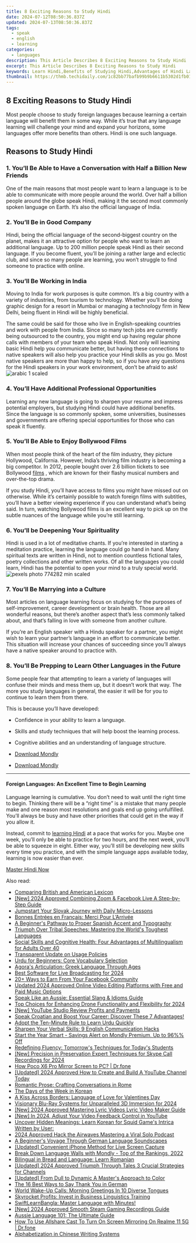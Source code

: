 ```yaml
---
title: 8 Exciting Reasons to Study Hindi
date: 2024-07-12T08:50:36.837Z
updated: 2024-07-13T08:50:36.837Z
tags:
  - speak
  - english
  - learning
categories:
  - languages
description: This Article Describes 8 Exciting Reasons to Study Hindi
excerpt: This Article Describes 8 Exciting Reasons to Study Hindi
keywords: Learn Hindi,Benefits of Studying Hindi,Advantages of Hindi Language Learning,Why Study Hindi?,Top 8 Motivations for Learning Hindi,Cultural Enrichment Through Hindi Study,Career Opportunities with Hindi Proficiency
thumbnail: https://thmb.techidaily.com/1c82bb77bafb99b9b6611b5302d1fb010d446c70d3f6bad7daef0045c02e4cb1.png
---
```


## 8 Exciting Reasons to Study Hindi

 Most people choose to study foreign languages because learning a certain language will benefit them in some way. While it’s true that any language learning will challenge your mind and expand your horizons, some languages offer more benefits than others. Hindi is one such language.

## Reasons to Study Hindi

### 1\. You’ll Be Able to Have a Conversation with Half a Billion New Friends

 One of the main reasons that most people want to learn a language is to be able to communicate with more people around the world. Over half a billion people around the globe speak Hindi, making it the second most commonly spoken language on Earth. It’s also the official language of India.

### 2\. You’ll Be in Good Company

 Hindi, being the official language of the second-biggest country on the planet, makes it an attractive option for people who want to learn an additional language. Up to 200 million people speak Hindi as their second language. If you become fluent, you’ll be joining a rather large and eclectic club, and since so many people are learning, you won’t struggle to find someone to practice with online.

### 3\. You’ll Be Working in India

 Moving to India for work purposes is quite common. It’s a big country with a variety of industries, from tourism to technology. Whether you’ll be doing graphic design for a resort in Mumbai or managing a technology firm in New Delhi, being fluent in Hindi will be highly beneficial.

 The same could be said for those who live in English-speaking countries and work with people from India. Since so many tech jobs are currently being outsourced to the country, you might end up having regular phone calls with members of your team who speak Hindi. Not only will learning basic Hindi help you communicate better, but having these connections to native speakers will also help you practice your Hindi skills as you go. Most native speakers are more than happy to help, so if you have any questions for the Hindi speakers in your work environment, don’t be afraid to ask!  
![arabic 1 scaled](https://edge.mondly.com/blog/wp-content/uploads/2018/01/arabic-1-scaled.jpeg "8 Exciting Reasons To Study Hindi 2")

### 4\. You’ll Have Additional Professional Opportunities

 Learning any new language is going to sharpen your resume and impress potential employers, but studying Hindi could have additional benefits. Since the language is so commonly spoken, some universities, businesses and governments are offering special opportunities for those who can speak it fluently.

### 5\. You’ll Be Able to Enjoy Bollywood Films

 When most people think of the heart of the film industry, they picture Hollywood, California. However, India’s thriving film industry is becoming a big competitor. In 2012, people bought over 2.6 billion tickets to see Bollywood [films](https://shop.mondly.com/affiliate.php?ACCOUNT=ATISTUDI&AFFILIATE=108875&PATH=https://www.mondly.com?AFFILIATE=108875) , which are known for their flashy musical numbers and over-the-top drama.

 If you study Hindi, you’ll have access to films you might have missed out on otherwise. While it’s certainly possible to watch foreign films with subtitles, you’ll have a better viewing experience if you can understand what’s being said. In turn, watching Bollywood films is an excellent way to pick up on the subtle nuances of the language while you’re still learning.

### 6\. You’ll be Deepening Your Spirituality

 Hindi is used in a lot of meditative chants. If you’re interested in starting a meditation practice, learning the language could go hand in hand. Many spiritual texts are written in Hindi, not to mention countless fictional tales, poetry collections and other written works. Of all the languages you could learn, Hindi has the potential to open your mind to a truly special world.  
![pexels photo 774282 min scaled](https://edge.mondly.com/blog/wp-content/uploads/2018/01/pexels-photo-774282-min-scaled.jpeg "8 Exciting Reasons To Study Hindi 3")

### 7\. You’ll Be Marrying into a Culture

 Most articles on language learning focus on studying for the purposes of self-improvement, career development or brain health. Those are all wonderful reasons, but there’s another aspect that’s less commonly talked about, and that’s falling in love with someone from another culture.

 If you’re an English speaker with a Hindu speaker for a partner, you might wish to learn your partner’s language in an effort to communicate better. This situation will increase your chances of succeeding since you’ll always have a native speaker around to practice with.

### 8\. You’ll Be Prepping to Learn Other Languages in the Future

 Some people fear that attempting to learn a variety of languages will confuse their minds and mess them up, but it doesn’t work that way. The more you study languages in general, the easier it will be for you to continue to learn them from there.

This is because you’ll have developed:

* Confidence in your ability to learn a language.
* Skills and study techniques that will help boost the learning process.
* Cognitive abilities and an understanding of language structure.

* [Download Mondly](https://www.facebook.com/sharer/sharer.php?u=https%3A%2F%2Fwww.mondly.com%2Fblog%2F8-exciting-reasons-learn-hindi%2F&t=8+Exciting+Reasons+to+Study+Hindi "Share on Facebook")
* [Download Mondly](https://shop.mondly.com/affiliate.php?ACCOUNT=ATISTUDI&AFFILIATE=108875&PATH=https://www.mondly.com?AFFILIATE=108875)

---

#### Foreign Languages: An Excellent Time to Begin Learning

 Language learning is cumulative. You don’t need to wait until the right time to begin. Thinking there will be a “right time” is a mistake that many people make and one reason most resolutions and goals end up going unfulfilled. You’ll always be busy and have other priorities that could get in the way if you allow it.

 Instead, commit to [learning Hindi](https://adjt.mondly.com/5ixfg4k?campaign=blog-post-id-918&fallback=https%3A%2F%2Fapp.mondly.com%3Futm%5Fmedium%3Dblog%5Fblog-post-id-918%26utm%5Fsource%3Dblog-post-id-918&redirect%5Fmacos=https%3A%2F%2Fapp.mondly.com%3Futm%5Fmedium%3Dblog%5Fblog-post-id-918%26utm%5Fsource%3Dblog-post-id-918&redirect%5Fandroid=https%3A%2F%2Fplay.google.com%2Fstore%2Fapps%2Fdetails%3Fid%3Dcom.atistudios.mondly.languages%3Futm%5Fmedium%3Dblog%5Fblog-post-id-918%26utm%5Fsource%3Dblog-post-id-918&redirect%5Fios=https%3A%2F%2Fapps.apple.com%2Fapp%2Fapple-store%2Fid987873536%3Fpt%3D78954800%26ct%3Dblog-post-id-918%26mt%3D8) at a pace that works for you. Maybe one week, you’ll only be able to practice for two hours, and the next week, you’ll be able to squeeze in eight. Either way, you’ll still be developing new skills every time you practice, and with the simple language apps available today, learning is now easier than ever.

[Master Hindi Now](https://adjt.mondly.com/5ixfg4k?campaign=blog-post-id-918&fallback=https%3A%2F%2Fapp.mondly.com%3Futm%5Fmedium%3Dblog%5Fblog-post-id-918%26utm%5Fsource%3Dblog-post-id-918&redirect%5Fmacos=https%3A%2F%2Fapp.mondly.com%3Futm%5Fmedium%3Dblog%5Fblog-post-id-918%26utm%5Fsource%3Dblog-post-id-918&redirect%5Fandroid=https%3A%2F%2Fplay.google.com%2Fstore%2Fapps%2Fdetails%3Fid%3Dcom.atistudios.mondly.languages%3Futm%5Fmedium%3Dblog%5Fblog-post-id-918%26utm%5Fsource%3Dblog-post-id-918&redirect%5Fios=https%3A%2F%2Fapps.apple.com%2Fapp%2Fapple-store%2Fid987873536%3Fpt%3D78954800%26ct%3Dblog-post-id-918%26mt%3D8 "Master Hindi Now")

<ins class="adsbygoogle"
     style="display:block"
     data-ad-format="autorelaxed"
     data-ad-client="ca-pub-7571918770474297"
     data-ad-slot="1223367746"></ins>



<ins class="adsbygoogle"
     style="display:block"
     data-ad-client="ca-pub-7571918770474297"
     data-ad-slot="8358498916"
     data-ad-format="auto"
     data-full-width-responsive="true"></ins>



<span class="atpl-alsoreadstyle">Also read:</span>
<div><ul>
<li><a href="https://mondly-stories.techidaily.com/comparing-british-and-american-lexicon/"><u>Comparing British and American Lexicon</u></a></li>
<li><a href="https://vp-tips.techidaily.com/new-2024-approved-combining-zoom-and-facebook-live-a-step-by-step-guide/"><u>[New] 2024 Approved  Combining Zoom & Facebook Live  A Step-by-Step Guide</u></a></li>
<li><a href="https://mondly-stories.techidaily.com/1719578416188-jumpstart-your-slovak-journey-with-daily-micro-lessons/"><u>Jumpstart Your Slovak Journey with Daily Micro-Lessons</u></a></li>
<li><a href="https://mondly-stories.techidaily.com/bonnes-entrees-en-francais-merci-pour-larrivee/"><u>Bonnes Entrées en Français: Merci Pour L’Arrivée</u></a></li>
<li><a href="https://mondly-stories.techidaily.com/a-beginners-pathway-to-proper-spanish-accent-and-typography/"><u>A Beginner's Pathway to Proper Spanish Accent and Typography</u></a></li>
<li><a href="https://mondly-stories.techidaily.com/triumph-over-tribal-speeches-mastering-the-worlds-toughest-languages/"><u>Triumph Over Tribal Speeches: Mastering the World's Toughest Languages</u></a></li>
<li><a href="https://mondly-stories.techidaily.com/social-skills-and-cognitive-health-four-advantages-of-multilingualism-for-adults-over-40/"><u>Social Skills and Cognitive Health: Four Advantages of Multilingualism for Adults Over 40</u></a></li>
<li><a href="https://mondly-stories.techidaily.com/transparent-update-on-usage-policies/"><u>Transparent Update on Usage Policies</u></a></li>
<li><a href="https://mondly-stories.techidaily.com/urdu-for-beginners-core-vocabulary-selection/"><u>Urdu for Beginners: Core Vocabulary Selection</u></a></li>
<li><a href="https://mondly-stories.techidaily.com/agoras-articulation-greek-language-through-ages/"><u>Agora's Articulation: Greek Language Through Ages</u></a></li>
<li><a href="https://extra-resources.techidaily.com/best-software-for-live-broadcasting-for-2024/"><u>Best Software for Live Broadcasting for 2024</u></a></li>
<li><a href="https://facebook-clips.techidaily.com/20plus-ways-to-earn-from-your-facebook-community/"><u>20+ Ways to Earn From Your Facebook Community</u></a></li>
<li><a href="https://video-ai-editor.techidaily.com/updated-2024-approved-online-video-editing-platforms-with-free-and-paid-music-options/"><u>Updated 2024 Approved Online Video Editing Platforms with Free and Paid Music Options</u></a></li>
<li><a href="https://mondly-stories.techidaily.com/speak-like-an-aussie-essential-slang-and-idioms-guide/"><u>Speak Like an Aussie: Essential Slang & Idioms Guide</u></a></li>
<li><a href="https://article-knowledge.techidaily.com/top-choices-for-enhancing-drone-functionality-and-flexibility-for-2024/"><u>Top Choices for Enhancing Drone Functionality and Flexibility for 2024</u></a></li>
<li><a href="https://facebook-video-share.techidaily.com/new-youtube-studio-review-profits-and-payments/"><u>[New] YouTube Studio Review  Profits and Payments</u></a></li>
<li><a href="https://mondly-stories.techidaily.com/1719576862006-speak-croatian-and-boost-your-career-discover-these-7-advantages/"><u>Speak Croatian and Boost Your Career: Discover These 7 Advantages!</u></a></li>
<li><a href="https://mondly-stories.techidaily.com/1719580158830-adopt-the-ten-minute-rule-to-learn-urdu-quickly/"><u>Adopt the Ten-Minute Rule to Learn Urdu Quickly</u></a></li>
<li><a href="https://mondly-stories.techidaily.com/sharpen-your-verbal-skills-9-english-communication-hacks/"><u>Sharpen Your Verbal Skills: 9 English Communication Hacks</u></a></li>
<li><a href="https://mondly-stories.techidaily.com/1719581354118-start-the-year-smart-savings-alert-on-mondly-premium-up-to-96-off/"><u>Start the Year Smart - Savings Alert on Mondly Premium, Up to 96%% Off</u></a></li>
<li><a href="https://mondly-stories.techidaily.com/redefining-fluency-tomorrows-techniques-for-todays-students/"><u>Redefining Fluency: Tomorrow's Techniques for Today's Students</u></a></li>
<li><a href="https://screen-sharing-recording.techidaily.com/new-precision-in-preservation-expert-techniques-for-skype-call-recordings-for-2024/"><u>[New] Precision in Preservation  Expert Techniques for Skype Call Recordings for 2024</u></a></li>
<li><a href="https://screen-mirror.techidaily.com/how-poco-x6-pro-mirror-screen-to-pc-drfone-by-drfone-android/"><u>How Poco X6 Pro Mirror Screen to PC? | Dr.fone</u></a></li>
<li><a href="https://eaxpv-info.techidaily.com/updated-2024-approved-how-to-create-and-build-a-youtube-channel-today/"><u>[Updated] 2024 Approved  How to Create and Build A YouTube Channel Today</u></a></li>
<li><a href="https://mondly-stories.techidaily.com/romantic-prose-crafting-conversations-in-rome/"><u>Romantic Prose: Crafting Conversations in Rome</u></a></li>
<li><a href="https://mondly-stories.techidaily.com/the-days-of-the-week-in-korean/"><u>The Days of the Week in Korean</u></a></li>
<li><a href="https://mondly-stories.techidaily.com/a-kiss-across-borders-language-of-love-for-valentines-day/"><u>A Kiss Across Borders: Language of Love for Valentines Day</u></a></li>
<li><a href="https://fox-glue.techidaily.com/visionary-blu-ray-systems-for-unparalleled-3d-immersion-for-2024/"><u>Visionary Blu-Ray Systems for Unparalleled 3D Immersion for 2024</u></a></li>
<li><a href="https://youtube-zero.techidaily.com/024-approved-mastering-lyric-videos-lyric-video-maker-guide/"><u>[New] 2024 Approved  Mastering Lyric Videos  Lyric Video Maker Guide</u></a></li>
<li><a href="https://facebook-record-videos.techidaily.com/new-in-2024-adjust-your-video-feedback-control-in-youtube/"><u>[New] In 2024, Adjust Your Video Feedback Control in YouTube</u></a></li>
<li><a href="https://mondly-stories.techidaily.com/uncover-hidden-meanings-learn-korean-for-squid-games-intrica-written-by-user/"><u>Uncover Hidden Meanings: Learn Korean for Squid Game's Intrica Written by User:</u></a></li>
<li><a href="https://some-techniques.techidaily.com/2024-approved-hack-the-airwaves-mastering-a-viral-solo-podcast/"><u>2024 Approved  Hack the Airwaves  Mastering a Viral Solo Podcast</u></a></li>
<li><a href="https://mondly-stories.techidaily.com/a-beginners-voyage-through-german-language-soundscapes/"><u>A Beginner's Voyage Through German Language Soundscapes</u></a></li>
<li><a href="https://on-screen-recording.techidaily.com/updated-convenient-iphone-method-for-live-screen-capture/"><u>[Updated] Convenient iPhone Method for Live Screen Capture</u></a></li>
<li><a href="https://mondly-stories.techidaily.com/break-down-language-walls-with-mondly-top-of-the-rankings-2022/"><u>Break Down Language Walls with Mondly - Top of the Rankings, 2022</u></a></li>
<li><a href="https://mondly-stories.techidaily.com/bilingual-in-bread-and-language-learn-romanian/"><u>Bilingual in Bread and Language: Learn Romanian</u></a></li>
<li><a href="https://youtube-docs.techidaily.com/ed-2024-approved-triumph-through-tales-3-crucial-strategies-for-channels/"><u>[Updated] 2024 Approved  Triumph Through Tales  3 Crucial Strategies for Channels</u></a></li>
<li><a href="https://some-techniques.techidaily.com/updated-from-dull-to-dynamic-a-masters-approach-to-color/"><u>[Updated] From Dull to Dynamic  A Master's Approach to Color</u></a></li>
<li><a href="https://mondly-stories.techidaily.com/the-16-best-ways-to-say-thank-you-in-german/"><u>The 16 Best Ways to Say Thank You in German</u></a></li>
<li><a href="https://mondly-stories.techidaily.com/world-wake-up-calls-morning-greetings-in-10-diverse-tongues/"><u>World Wake-Up Calls: Morning Greetings In 10 Diverse Tongues</u></a></li>
<li><a href="https://mondly-stories.techidaily.com/skyrocket-profits-invest-in-business-linguistics-training/"><u>Skyrocket Profits: Invest in Business Linguistics Training</u></a></li>
<li><a href="https://mondly-stories.techidaily.com/swiftlearnbangla-master-language-with-minutes/"><u>SwiftLearnBangla: Master Language with Minutes!</u></a></li>
<li><a href="https://remote-screen-capture.techidaily.com/new-2024-approved-smooth-steam-gaming-recordings-guide/"><u>[New] 2024 Approved  Smooth Steam Gaming Recordings Guide</u></a></li>
<li><a href="https://mondly-stories.techidaily.com/aussie-language-101-the-ultimate-guide/"><u>Aussie Language 101: The Ultimate Guide</u></a></li>
<li><a href="https://screen-mirror.techidaily.com/how-to-use-allshare-cast-to-turn-on-screen-mirroring-on-realme-11-5g-drfone-by-drfone-android/"><u>How To Use Allshare Cast To Turn On Screen Mirroring On Realme 11 5G | Dr.fone</u></a></li>
<li><a href="https://mondly-stories.techidaily.com/alphabetization-in-chinese-writing-systems/"><u>Alphabetization in Chinese Writing Systems</u></a></li>
</ul></div>
